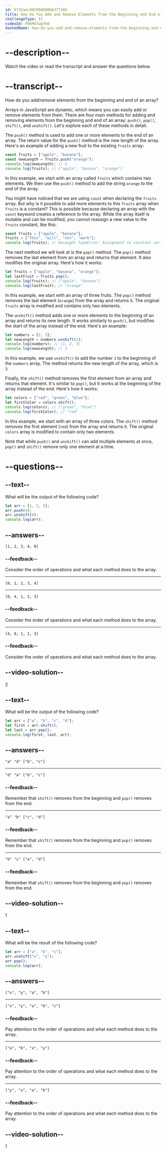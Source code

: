 ```yaml
---
id: 6732aec982904608b637716b
title: How Do You Add and Remove Elements from the Beginning and End of an Array?
challengeType: 11
videoId: P0kM47wpYk0
dashedName: how-do-you-add-and-remove-elements-from-the-beginning-and-end-of-an-array
---
```


# --description--

Watch the video or read the transcript and answer the questions below.

# --transcript--

How do you add/remove elements from the beginning and end of an array?

Arrays in JavaScript are dynamic, which means you can easily add or remove elements from them. There are four main methods for adding and removing elements from the beginning and end of an array: `push()`, `pop()`, `shift()`, and `unshift()`. Let's explore each of these methods in detail.

The `push()` method is used to add one or more elements to the end of an array. The return value for the `push()` method is the new length of the array. Here's an example of adding a new fruit to the existing `fruits` array:

```js
const fruits = ["apple", "banana"];
const newLength = fruits.push("orange");
console.log(newLength); // 3
console.log(fruits); // ["apple", "banana", "orange"]
```

In this example, we start with an array called `fruits` which contains two elements. We then use the `push()` method to add the string `orange` to the end of the array.

You might have noticed that we are using `const` when declaring the `fruits` array. But why is it possible to add more elements to this `fruits` array when `fruits` is a constant? This is possible because declaring an array with the `const` keyword creates a reference to the array. While the array itself is mutable and can be modified, you cannot reassign a new value to the `fruits` constant, like this:

```js
const fruits = ["apple", "banana"];
fruits = ["This", "will", "not", "work"];
console.log(fruits); // Uncaught TypeError: Assignment to constant variable. 
```

The next method we will look at is the `pop()` method. The `pop()` method removes the last element from an array and returns that element. It also modifies the original array. Here's how it works:

```js
let fruits = ["apple", "banana", "orange"];
let lastFruit = fruits.pop();
console.log(fruits); // ["apple", "banana"]
console.log(lastFruit); // "orange"
```

In this example, we start with an array of three fruits. The `pop()` method removes the last element (`orange`) from the array and returns it. The original `fruits` array is modified and contains only two elements.

The `unshift()` method adds one or more elements to the beginning of an array and returns its new length. It works similarly to `push()`, but modifies the start of the array instead of the end. Here's an example:

```js
let numbers = [2, 3];
let newLength = numbers.unshift(1);
console.log(numbers); // [1, 2, 3]
console.log(newLength); // 3
```

In this example, we use `unshift()` to add the number `1` to the beginning of the `numbers` array. The method returns the new length of the array, which is `3`.

Finally, the `shift()` method removes the first element from an array and returns that element. It's similar to `pop()`, but it works at the beginning of the array instead of the end. Here's how it works:

```js
let colors = ["red", "green", "blue"];
let firstColor = colors.shift();
console.log(colors); // ["green", "blue"]
console.log(firstColor); // "red"
```

In this example, we start with an array of three colors. The `shift()` method removes the first element (`red`) from the array and returns it. The original `colors` array is modified to contain only two elements.

Note that while `push()` and `unshift()` can add multiple elements at once, `pop()` and `shift()` remove only one element at a time.

# --questions--

## --text--

What will be the output of the following code?

```js
let arr = [1, 2, 3];
arr.push(4);
arr.unshift(0);
console.log(arr);
```

## --answers--

`[1, 2, 3, 4, 0]`

### --feedback--

Consider the order of operations and what each method does to the array.

---

`[0, 1, 2, 3, 4]`

---

`[0, 4, 1, 2, 3]`

### --feedback--

Consider the order of operations and what each method does to the array.

---

`[4, 0, 1, 2, 3]`

### --feedback--

Consider the order of operations and what each method does to the array.

## --video-solution--

2

## --text--

What will be the output of the following code?

```js
let arr = ["a", "b", "c", "d"];
let first = arr.shift();
let last = arr.pop();
console.log(first, last, arr);
```

## --answers--

`"a" "d" ["b", "c"]`

---

`"d" "a" ["b", "c"]`

### --feedback--

Remember that `shift()` removes from the beginning and `pop()` removes from the end.

---

`"a" "b" ["c", "d"]`

### --feedback--

Remember that `shift()` removes from the beginning and `pop()` removes from the end.

---

`"b" "c" ["a", "d"]`

### --feedback--

Remember that `shift()` removes from the beginning and `pop()` removes from the end.

## --video-solution--

1

## --text--

What will be the result of the following code?

```js
let arr = ["a", "b", "c"];
arr.unshift("x", "y");
arr.pop();
console.log(arr);
```

## --answers--

`["x", "y", "a", "b"]`

---

`["x", "y", "a", "b", "c"]`

### --feedback--

Pay attention to the order of operations and what each method does to the array.

---

`["a", "b", "x", "y"]`

### --feedback--

Pay attention to the order of operations and what each method does to the array.

---

`["y", "x", "a", "b"]`

### --feedback--

Pay attention to the order of operations and what each method does to the array.

## --video-solution--

1
